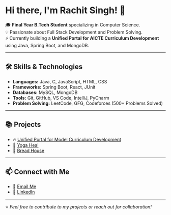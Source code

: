 # Hi there, I'm Rachit Singh! 👋

🎓 **Final Year B.Tech Student** specializing in Computer Science.  
💡 Passionate about Full Stack Development and Problem Solving.  
⚡ Currently building a **Unified Portal for AICTE Curriculum Development** using Java, Spring Boot, and MongoDB.  

---

## 🛠️ Skills & Technologies
- **Languages:** Java, C, JavaScript, HTML, CSS
- **Frameworks:** Spring Boot, React, JUnit
- **Databases:** MySQL, MongoDB
- **Tools:** Git, GitHub, VS Code, IntelliJ, PyCharm
- **Problem Solving:** LeetCode, GFG, Codeforces (500+ Problems Solved)

---

## 📚 Projects
- 🔥 [Unified Portal for Model Curriculum Development](https://github.com/harshitgupta2610/Aicte-portal-f)  
- 🧘 [Yoga Heal](https://github.com/username/yoga-heal)  
- 🍞 [Bread House](https://github.com/username/bread-house)  

---

## 📫 Connect with Me
- 📧 [Email Me](mailto:rachit.2226cs1138@kiet.edu)
- 💼 [LinkedIn](https://linkedin.com/in/rachit-singh-a5861b257)

---

⭐️ *Feel free to contribute to my projects or reach out for collaboration!*

